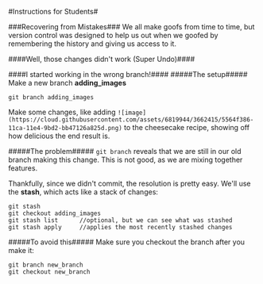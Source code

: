#Instructions for Students#




###Recovering from Mistakes###
We all make goofs from time to time, but version control was designed to help us out when we goofed by remembering the history and giving us access to it.

####Well, those changes didn't work (Super Undo)####

####I started working in the wrong branch!####
#####The setup#####
Make a new branch **adding_images**

`git branch adding_images`

Make some changes, like adding `![image](https://cloud.githubusercontent.com/assets/6819944/3662415/5564f386-11ca-11e4-9bd2-bb47126a825d.png)` to the cheesecake recipe, showing off how delicious the end result is.

#####The problem#####
`git branch` reveals that we are still in our old branch making this change. 
This is not good, as we are mixing together features.  

Thankfully, since we didn't commit, the resolution is pretty easy.  We'll use the **stash**, which acts like a stack of changes:
```
git stash
git checkout adding_images
git stash list  	//optional, but we can see what was stashed
git stash apply		//applies the most recently stashed changes
```

#####To avoid this#####
Make sure you checkout the branch after you make it:
```
git branch new_branch
git checkout new_branch
```